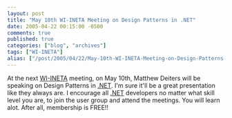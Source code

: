 ```yaml
---
layout: post
title: "May 10th WI-INETA Meeting on Design Patterns in .NET"
date: 2005-04-22 00:15:00 -0500
comments: true
published: true
categories: ["blog", "archives"]
tags: ["WI-INETA"]
alias: ["/post/2005/04/22/May-10th-WI-INETA-Meeting-on-Design-Patterns-in-NET", "/post/2005/04/22/may-10th-wi-ineta-meeting-on-design-patterns-in-net"]
---
```

<!-- more -->
<p>At the next <a title="Wisconsin .NET Users Group" href="http://wi-ineta.org" target="_blank">WI-INETA</a> meeting, on May 10th, Matthew Deiters will be speaking on Design Patterns in <a title=".NET" href="http://www.microsoft.com/net/" target="_blank">.NET</a>. I'm sure it'll be a great presentation like they always are. I encourage all <a title=".NET" href="http://www.microsoft.com/net/" target="_blank">.NET</a> developers no matter what skill level you are, to join the user group and attend the meetings. You will learn alot. After all, membership is FREE!!</p>
